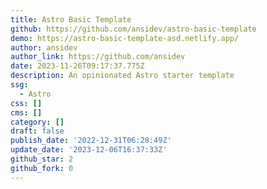 ```yaml
---
title: Astro Basic Template
github: https://github.com/ansidev/astro-basic-template
demo: https://astro-basic-template-asd.netlify.app/
author: ansidev
author_link: https://github.com/ansidev
date: 2023-11-26T09:17:37.775Z
description: An opinionated Astro starter template
ssg:
  - Astro
css: []
cms: []
category: []
draft: false
publish_date: '2022-12-31T06:28:49Z'
update_date: '2023-12-06T16:37:33Z'
github_star: 2
github_fork: 0
---
```

